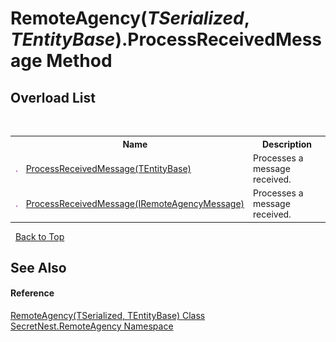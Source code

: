 # RemoteAgency(*TSerialized*, *TEntityBase*).ProcessReceivedMessage Method 
 


## Overload List
&nbsp;<table><tr><th></th><th>Name</th><th>Description</th></tr><tr><td>![Public method](media/pubmethod.gif "Public method")</td><td><a href="M_SecretNest_RemoteAgency_RemoteAgency_2_ProcessReceivedMessage_1">ProcessReceivedMessage(TEntityBase)</a></td><td>
Processes a message received.</td></tr><tr><td>![Public method](media/pubmethod.gif "Public method")</td><td><a href="M_SecretNest_RemoteAgency_RemoteAgency_2_ProcessReceivedMessage">ProcessReceivedMessage(IRemoteAgencyMessage)</a></td><td>
Processes a message received.</td></tr></table>&nbsp;
<a href="#remoteagency(*tserialized*,-*tentitybase*).processreceivedmessage-method">Back to Top</a>

## See Also


#### Reference
<a href="T_SecretNest_RemoteAgency_RemoteAgency_2">RemoteAgency(TSerialized, TEntityBase) Class</a><br /><a href="N_SecretNest_RemoteAgency">SecretNest.RemoteAgency Namespace</a><br />